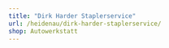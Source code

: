 ```yaml
---
title: "Dirk Harder Staplerservice"
url: /heidenau/dirk-harder-staplerservice/
shop: Autowerkstatt
---
```

